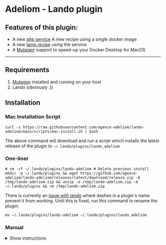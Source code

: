 # Adeliom - Lando plugin

## Features of this plugin:
 * A new [php service](./docs/php.md) A new recipe using a single docker image
 * A new [lamp recipe](./docs/recipes.md) using the service
 * A [Mutagen](./docs/mutagen.md) support to speed-up your Docker Desktop for MacOS

---
## Requirements
1. [Mutagen](https://mutagen.io/documentation/introduction/installation) installed and running on your host
2. Lando (obviously :))

## Installation

### Mac Installation Script
```
curl -s https://raw.githubusercontent.com/agence-adeliom/lando-adeliom/main/scripts/mac-install.sh | bash
```
The above command will download and run a script which installs the latest release of the plugin to `~/.lando/plugins/lando_adeliom`

### One-liner
```
# rm -rf ~/.lando/plugins/lando-adeliom # Delete previous install
mkdir -p ~/.lando/plugins && wget https://github.com/agence-adeliom/lando-adeliom/releases/latest/download/release.zip -O /tmp/lando-adeliom.zip && unzip -o /tmp/lando-adeliom.zip -d ~/.lando/plugins && rm /tmp/lando-adeliom.zip
```

There is currently an [issue with lando](https://github.com/lando/lando/issues/3394) where dashes in a plugin's name prevent it from working. Until this is fixed, run this command to rename the plugin:
```
mv ~/.lando/plugins/lando-adeliom ~/.lando/plugins/lando_adeliom
```

### Manual
<details>
  <summary>Show instructions</summary>

Add the plugin in `~/.lando/plugins`. Your directory will look like this:

```shell
~/.lando/plugins/lando_adeliom:
-rw-r--r--@ 1 user  group    193 Feb 21 17:07 BaseError.js
-rw-r--r--@ 1 user  group    455 Feb 21 17:07 Logger.js
-rw-r--r--@ 1 user  group   2338 Feb 21 17:07 Mutagen.js
-rw-r--r--@ 1 user  group   3766 Feb 21 17:07 MutagenConfigManipulator.js
-rw-r--r--@ 1 user  group   2465 Feb 21 17:07 app.js
-rw-r--r--@ 1 user  group    193 Feb 21 17:07 index.js
drwxr-xr-x@ 6 user  group    192 Feb 21 17:07 node_modules
-rw-r--r--@ 1 user  group   1277 Feb 21 17:07 package.json
-rw-r--r--@ 1 user  group  96577 Feb 21 17:07 package-lock.json
```

Lando will now load the plugin automatically on any `lando` CLI command. You can verify this by running `lando info -v` and searching for the line
`DEBUG ==> plugin lando_adeliom loaded from /Users/user/.lando/plugins/lando_adeliom/index.js`

</details>